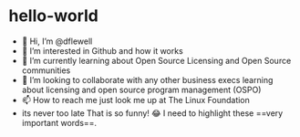 # hello-world
- 👋 Hi, I’m @dflewell
- 👀 I’m interested in Github and how it works
- 🌱 I’m currently learning about Open Source Licensing and Open Source communities
- 💞️ I’m looking to collaborate with any other business execs learning about licensing and open source program management (OSPO)
- 📫 How to reach me just look me up at The Linux Foundation
- its never too late
That is so funny! :joy:
I need to highlight these ==very important words==.
